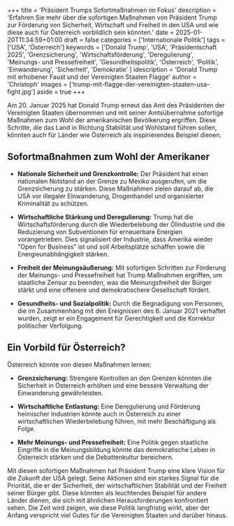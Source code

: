 +++
title = 'Präsident Trumps Sofortmaßnahmen im Fokus'
description = 'Erfahren Sie mehr über die sofortigen Maßnahmen von Präsident Trump zur Förderung von Sicherheit, Wirtschaft und Freiheit in den USA und wie diese auch für Österreich vorbildlich sein könnten.'
date = 2025-01-20T11:34:59+01:00
draft = false
categories = ['Internationale Politik']
tags = ['USA', 'Österreich']
keywords = ['Donald Trump', 'USA', 'Präsidentschaft 2025', 'Grenzsicherung', 'Wirtschaftsförderung', 'Deregulierung', 'Meinungs- und Pressefreiheit', 'Gesundheitspolitik', 'Österreich', 'Politik', 'Einwanderung', 'Sicherheit', 'Demokratie' ]
idescription = 'Donald Trump mit erhobener Faust und der Vereinigten Staaten Flagge'
author = 'Christoph'
images = ['trump-mit-flagge-der-vereinigten-staaten-usa-fight.jpg']
aside = true
+++

Am 20. Januar 2025 hat Donald Trump erneut das Amt des Präsidenten der Vereinigten Staaten übernommen und mit seiner Amtsübernahme sofortige Maßnahmen zum Wohl der amerikanischen Bevölkerung ergriffen. Diese Schritte, die das Land in Richtung Stabilität und Wohlstand führen sollen, könnten auch für Länder wie Österreich als inspirierendes Beispiel dienen.

## Sofortmaßnahmen zum Wohl der Amerikaner

- **Nationale Sicherheit und Grenzkontrolle:** Der Präsident hat einen nationalen Notstand an der Grenze zu Mexiko ausgerufen, um die Grenzsicherung zu stärken. Diese Maßnahmen zielen darauf ab, die USA vor illegaler Einwanderung, Drogenhandel und organisierter Kriminalität zu schützen.

- **Wirtschaftliche Stärkung und Deregulierung:** Trump hat die Wirtschaftsförderung durch die Wiederbelebung der Ölindustrie und die Reduzierung von Subventionen für erneuerbare Energien vorangetrieben. Dies signalisiert der Industrie, dass Amerika wieder "Open for Business" ist und soll Arbeitsplätze schaffen sowie die Energieunabhängigkeit stärken.

- **Freiheit der Meinungsäußerung:** Mit sofortigen Schritten zur Förderung der Meinungs- und Pressefreiheit hat Trump Maßnahmen ergriffen, um staatliche Zensur zu beenden, was die Meinungsfreiheit der Bürger stärkt und eine offenere und demokratischere Gesellschaft fördert.

- **Gesundheits- und Sozialpolitik:** Durch die Begnadigung von Personen, die im Zusammenhang mit den Ereignissen des 6. Januar 2021 verhaftet wurden, zeigt er ein Engagement für Gerechtigkeit und die Korrektur politischer Verfolgung.

## Ein Vorbild für Österreich?

Österreich könnte von diesen Maßnahmen lernen:

- **Grenzsicherung:** Strengere Kontrollen an den Grenzen könnten die Sicherheit in Österreich erhöhen und eine bessere Verwaltung der Einwanderung gewährleisten.

- **Wirtschaftliche Entlastung:** Eine Deregulierung und Förderung heimischer Industrien könnte auch in Österreich zu einer wirtschaftlichen Wiederbelebung führen, mit mehr Beschäftigung als Folge.

- **Mehr Meinungs- und Pressefreiheit:** Eine Politik gegen staatliche Eingriffe in die Meinungsbildung könnte das demokratische Leben in Österreich stärken und die Debattenkultur bereichern.

Mit diesen sofortigen Maßnahmen hat Präsident Trump eine klare Vision für die Zukunft der USA gelegt. Seine Aktionen sind ein starkes Signal für die Priorität, die er der Sicherheit, der wirtschaftlichen Stabilität und der Freiheit seiner Bürger gibt. Diese könnten als leuchtendes Beispiel für andere Länder dienen, die sich mit ähnlichen Herausforderungen konfrontiert sehen. Die Zeit wird zeigen, wie diese Politik langfristig wirkt, aber der Anfang verspricht viel Gutes für die Vereinigten Staaten und darüber hinaus.